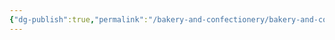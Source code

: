 ```yaml
---
{"dg-publish":true,"permalink":"/bakery-and-confectionery/bakery-and-confectionery/","tags":["[[Tags/FSSAI.md]]"]}
---
```


